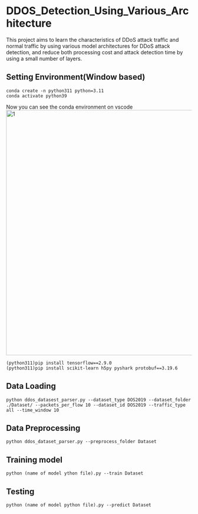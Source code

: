 # DDOS_Detection_Using_Various_Architecture

This project aims to learn the characteristics of DDoS attack traffic and normal traffic by using various model architectures for DDoS attack detection, and reduce both processing cost and attack detection time by using a small number of layers.

## Setting Environment(Window based)
```
conda create -n python311 python=3.11
conda activate python39
```
Now you can see the conda environment on vscode
<img width="665" alt="1" src="https://github.com/qkrwoghd04/DDOS_Detection_Using_Various_Architecture/assets/122519801/95bdf2fe-aa54-4ef1-83d6-885c6c416550">
```
(python311)pip install tensorflow==2.9.0
(python311)pip install scikit-learn h5py pyshark protobuf==3.19.6
```

## Data Loading
```
python ddos_datasest_parser.py --dataset_type DOS2019 --dataset_folder ./Dataset/ --packets_per_flow 10 --dataset_id DOS2019 --traffic_type all --time_window 10
```

## Data Preprocessing
```
python ddos_dataset_parser.py --preprocess_folder Dataset
```

## Training model
```
python (name of model ython file).py --train Dataset  
```

## Testing
```
python (name of model python file).py --predict Dataset   
```
